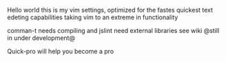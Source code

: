  Hello world
 this is my vim settings, optimized for the fastes quickest text edeting 
 capabilities taking vim to an extreme in functionality 

comman-t needs compiling and
jslint need external libraries 
see wiki
 @still in under development@

Quick-pro will help you become a pro 
